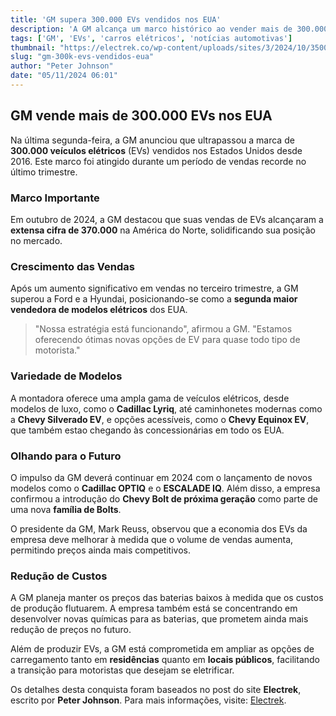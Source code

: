```yaml
---
title: 'GM supera 300.000 EVs vendidos nos EUA'
description: 'A GM alcança um marco histórico ao vender mais de 300.000 veículos elétricos, evidenciando o sucesso do seu plano "EV para Todos".'
tags: ['GM', 'EVs', 'carros elétricos', 'notícias automotivas']
thumbnail: "https://electrek.co/wp-content/uploads/sites/3/2024/10/35000-Chevy-Equinox-EV.jpeg?quality=82&strip=all&w=1400"
slug: "gm-300k-evs-vendidos-eua"
author: "Peter Johnson"
date: "05/11/2024 06:01"
---
```


## GM vende mais de 300.000 EVs nos EUA

Na última segunda-feira, a GM anunciou que ultrapassou a marca de **300.000 veículos elétricos** (EVs) vendidos nos Estados Unidos desde 2016. Este marco foi atingido durante um período de vendas recorde no último trimestre.

### Marco Importante
Em outubro de 2024, a GM destacou que suas vendas de EVs alcançaram a **extensa cifra de 370.000** na América do Norte, solidificando sua posição no mercado.

### Crescimento das Vendas
Após um aumento significativo em vendas no terceiro trimestre, a GM superou a Ford e a Hyundai, posicionando-se como a **segunda maior vendedora de modelos elétricos** dos EUA.

> "Nossa estratégia está funcionando", afirmou a GM. "Estamos oferecendo ótimas novas opções de EV para quase todo tipo de motorista."

### Variedade de Modelos
A montadora oferece uma ampla gama de veículos elétricos, desde modelos de luxo, como o **Cadillac Lyriq**, até caminhonetes modernas como a **Chevy Silverado EV**, e opções acessíveis, como o **Chevy Equinox EV**, que também estao chegando às concessionárias em todo os EUA.

### Olhando para o Futuro
O impulso da GM deverá continuar em 2024 com o lançamento de novos modelos como o **Cadillac OPTIQ** e o **ESCALADE IQ**. Além disso, a empresa confirmou a introdução do **Chevy Bolt de próxima geração** como parte de uma nova **família de Bolts**.

O presidente da GM, Mark Reuss, observou que a economia dos EVs da empresa deve melhorar à medida que o volume de vendas aumenta, permitindo preços ainda mais competitivos.

### Redução de Custos
A GM planeja manter os preços das baterias baixos à medida que os custos de produção flutuarem. A empresa também está se concentrando em desenvolver novas químicas para as baterias, que prometem ainda mais redução de preços no futuro.

Além de produzir EVs, a GM está comprometida em ampliar as opções de carregamento tanto em **residências** quanto em **locais públicos**, facilitando a transição para motoristas que desejam se eletrificar.  

Os detalhes desta conquista foram baseados no post do site **Electrek**, escrito por **Peter Johnson**. Para mais informações, visite: [Electrek](https://electrek.co/2024/11/04/gm-ev-sales-top-300000-us-ev-for-all-plan-finally-unfolds/).
